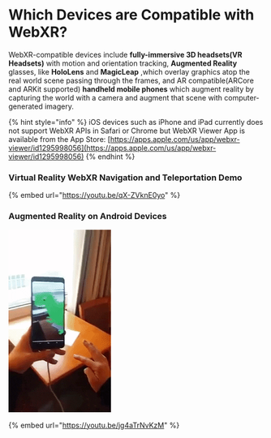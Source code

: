 # Which Devices are Compatible with WebXR?

WebXR-compatible devices include **fully-immersive 3D headsets\(VR Headsets\)** with motion and orientation tracking, **Augmented Reality** glasses, like **HoloLens** and **MagicLeap** ,which overlay graphics atop the real world scene passing through the frames, and AR compatible\(ARCore and ARKit supported\) **handheld mobile phones** which augment reality by capturing the world with a camera and augment that scene with computer-generated imagery.

{% hint style="info" %}
iOS devices such as iPhone and iPad currently does not support WebXR APIs in Safari or Chrome but WebXR Viewer App is available from the App Store: [https://apps.apple.com/us/app/webxr-viewer/id1295998056](https://apps.apple.com/us/app/webxr-viewer/id1295998056)
{% endhint %}

### Virtual Reality WebXR Navigation and Teleportation Demo

{% embed url="https://youtu.be/qX-ZVknE0yo" %}

### Augmented Reality on Android Devices

![WebXR Demo](../../../.gitbook/assets/animated-gif-downsized_large%20%281%29.gif)

{% embed url="https://youtu.be/jg4aTrNvKzM" %}



